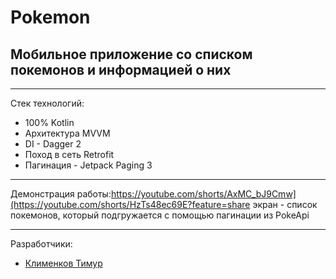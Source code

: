 # Pokemon
## Мобильное приложение со списком покемонов и информацией о них
____
Стек технологий:
- 100% Kotlin
- Архитектура MVVM
- DI - Dagger 2
- Поход в сеть Retrofit
- Пагинация - Jetpack Paging 3
____
Демонстрация работы:https://youtube.com/shorts/AxMC_bJ9Cmw](https://youtube.com/shorts/HzTs48ec69E?feature=share
экран - список покемонов, который подгружается с помощью пагинации из PokeApi
____

Разработчики:

- [Клименков Тимур](https://github.com/Klimptoon)

